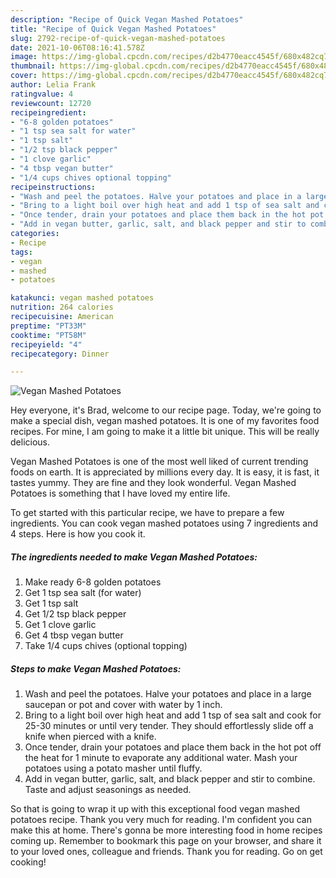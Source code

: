 ```yaml
---
description: "Recipe of Quick Vegan Mashed Potatoes"
title: "Recipe of Quick Vegan Mashed Potatoes"
slug: 2792-recipe-of-quick-vegan-mashed-potatoes
date: 2021-10-06T08:16:41.578Z
image: https://img-global.cpcdn.com/recipes/d2b4770eacc4545f/680x482cq70/vegan-mashed-potatoes-recipe-main-photo.jpg
thumbnail: https://img-global.cpcdn.com/recipes/d2b4770eacc4545f/680x482cq70/vegan-mashed-potatoes-recipe-main-photo.jpg
cover: https://img-global.cpcdn.com/recipes/d2b4770eacc4545f/680x482cq70/vegan-mashed-potatoes-recipe-main-photo.jpg
author: Lelia Frank
ratingvalue: 4
reviewcount: 12720
recipeingredient:
- "6-8 golden potatoes"
- "1 tsp sea salt for water"
- "1 tsp salt"
- "1/2 tsp black pepper"
- "1 clove garlic"
- "4 tbsp vegan butter"
- "1/4 cups chives optional topping"
recipeinstructions:
- "Wash and peel the potatoes. Halve your potatoes and place in a large saucepan or pot and cover with water by 1 inch."
- "Bring to a light boil over high heat and add 1 tsp of sea salt and cook for 25-30 minutes or until very tender. They should effortlessly slide off a knife when pierced with a knife."
- "Once tender, drain your potatoes and place them back in the hot pot off the heat for 1 minute to evaporate any additional water. Mash your potatoes using a potato masher until fluffy."
- "Add in vegan butter, garlic, salt, and black pepper and stir to combine. Taste and adjust seasonings as needed."
categories:
- Recipe
tags:
- vegan
- mashed
- potatoes

katakunci: vegan mashed potatoes 
nutrition: 264 calories
recipecuisine: American
preptime: "PT33M"
cooktime: "PT58M"
recipeyield: "4"
recipecategory: Dinner

---
```



![Vegan Mashed Potatoes](https://img-global.cpcdn.com/recipes/d2b4770eacc4545f/680x482cq70/vegan-mashed-potatoes-recipe-main-photo.jpg)

Hey everyone, it's Brad, welcome to our recipe page. Today, we're going to make a special dish, vegan mashed potatoes. It is one of my favorites food recipes. For mine, I am going to make it a little bit unique. This will be really delicious.

Vegan Mashed Potatoes is one of the most well liked of current trending foods on earth. It is appreciated by millions every day. It is easy, it is fast, it tastes yummy. They are fine and they look wonderful. Vegan Mashed Potatoes is something that I have loved my entire life.




To get started with this particular recipe, we have to prepare a few ingredients. You can cook vegan mashed potatoes using 7 ingredients and 4 steps. Here is how you cook it.

<!--inarticleads1-->

##### The ingredients needed to make Vegan Mashed Potatoes:

1. Make ready 6-8 golden potatoes
1. Get 1 tsp sea salt (for water)
1. Get 1 tsp salt
1. Get 1/2 tsp black pepper
1. Get 1 clove garlic
1. Get 4 tbsp vegan butter
1. Take 1/4 cups chives (optional topping)




<!--inarticleads2-->

##### Steps to make Vegan Mashed Potatoes:

1. Wash and peel the potatoes. Halve your potatoes and place in a large saucepan or pot and cover with water by 1 inch.
1. Bring to a light boil over high heat and add 1 tsp of sea salt and cook for 25-30 minutes or until very tender. They should effortlessly slide off a knife when pierced with a knife.
1. Once tender, drain your potatoes and place them back in the hot pot off the heat for 1 minute to evaporate any additional water. Mash your potatoes using a potato masher until fluffy.
1. Add in vegan butter, garlic, salt, and black pepper and stir to combine. Taste and adjust seasonings as needed.




So that is going to wrap it up with this exceptional food vegan mashed potatoes recipe. Thank you very much for reading. I'm confident you can make this at home. There's gonna be more interesting food in home recipes coming up. Remember to bookmark this page on your browser, and share it to your loved ones, colleague and friends. Thank you for reading. Go on get cooking!
